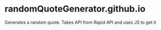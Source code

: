 # randomQuoteGenerator.github.io
Generates a random quote. Takes API from Rapid API and uses JS to get it
